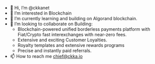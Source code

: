 - 👋 Hi, I’m @ckkanet
- 👀 I’m interested in Blockchain
- 🌱 I’m currently learning and building on Algorand blockchain.
- 💞️ I’m looking to collaborate on Building:
  -  Blockchain-powered unified borderless payments platform with Fiat/Crypto fast interexchanges with near-zero fees.
  -  Extensive and exciting Customer Loyalties.
  -  Royalty templates and extensive rewards programs
  -  Precise and instantly paid referrals.
- 📫 How to reach me chief@ckka.io

<!---
ckkanet/ckkanet is a ✨ special ✨ repository because its `README.md` (this file) appears on your GitHub profile.
You can click the Preview link to take a look at your changes.
--->
